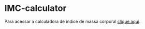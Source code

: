 # IMC-calculator

<p>Para acessar a calculadora de índice de massa corporal <a href="https://devsamab.github.io/IMC-calculator/" target="_blank" rel="external">clique aqui</a>.</p>
